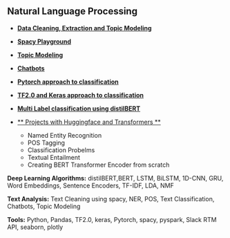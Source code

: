 ## Natural Language Processing

- [**Data Cleaning, Extraction and Topic Modeling**](https://github.com/ankit-kothari/Data-Science-Journey/tree/master/Natural-Language-Processing/Data-Cleaning-Extraction)
- [**Spacy Playground**](https://github.com/ankit-kothari/Data-Science-Journey/tree/master/Natural-Language-Processing/Spacy)
- [**Topic Modeling**](https://github.com/ankit-kothari/Data-Science-Journey/tree/master/Natural-Language-Processing/Topic-Modeling)
- [**Chatbots**](https://github.com/ankit-kothari/Data-Science-Journey/tree/master/Natural-Language-Processing/chatbots)
- [**Pytorch approach to classification**](https://github.com/ankit-kothari/Data-Science-Journey/tree/master/Natural-Language-Processing/Pytorch-Classification)
- [**TF2.0 and Keras approach to classification**](https://github.com/ankit-kothari/Data-Science-Journey/tree/master/Natural-Language-Processing/TF2-Classification)
- [**Multi Label classification using distilBERT**](https://github.com/ankit-kothari/Data-Science-Journey/blob/master/Natural-Language-Processing/Transformers/NLP_Part_7_Classification_with_pytorch_using_distilBERT.ipynb)

- [** Projects with Huggingface and Transformers **](https://github.com/ankit-kothari/Data-Science-Journey/tree/master/Natural-Language-Processing/Transformers)
    - Named Entity Recognition
    - POS Tagging
    - Classification Probelms
    - Textual Entailment
    - Creating BERT Transformer Encoder from scratch 
    
**Deep Learning  Algorithms:** distilBERT,BERT, LSTM, BiLSTM, 1D-CNN, GRU, Word Embeddings, Sentence Encoders, TF-IDF, LDA, NMF

**Text Analysis:** Text Cleaning using spacy, NER, POS, Text Classification, Chatbots, Topic Modeling

**Tools:** Python, Pandas, TF2.0, keras, Pytorch, spacy, pyspark, Slack RTM API, seaborn, plotly
